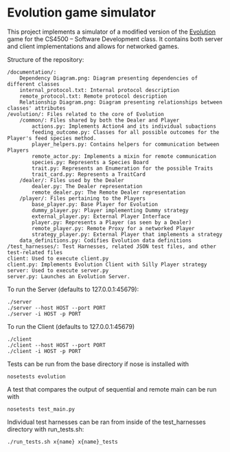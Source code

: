 # Evolution game simulator

This project implements a simulator of a modified version of the [Evolution](http://www.northstargames.com/products/evolution) game for the CS4500 – Software Development class. It contains both server and client implementations and allows for networked games.

Structure of the repository:

    /documentation/:
        Dependency Diagram.png: Diagram presenting dependencies of different classes
        internal_protocol.txt: Internal protocol description
        remote_protocol.txt: Remote protocol description
        Relationship Diagram.png: Diagram presenting relationships between classes' attributes
    /evolution/: Files related to the core of Evolution
        /common/: Files shared by both the Dealer and Player
            actions.py: Implements Action4 and its individual subactions
            feeding_outcome.py: Classes for all possible outcomes for the Player's feed species method.
            player_helpers.py: Contains helpers for communication between Players
            remote_actor.py: Implements a mixin for remote communication
            species.py: Represents a Species Board
            trait.py: Represents an Enumeration for the possible Traits
            trait_card.py: Represents a TraitCard
        /dealer/: Files used by the Dealer
            dealer.py: The Dealer representation
            remote_dealer.py: The Remote Dealer representation
        /player/: Files pertaining to the Players
            base_player.py: Base Player for Evolution
            dummy_player.py: Player implementing Dummy strategy
            external_player.py: External Player Interface
            player.py: Represents a Player (as seen by a Dealer)
            remote_player.py: Remote Proxy for a networked Player
            strategy_player.py: External Player that implements a strategy
        data_definitions.py: Codifies Evolution data definitions
    /test_harnesses/: Test Harnesses, related JSON test files, and other test-related files
    client: Used to execute client.py
    client.py: Implements Evolution Client with Silly Player strategy
    server: Used to execute server.py
    server.py: Launches an Evolution Server.

To run the Server (defaults to 127.0.0.1:45679):
```
./server  
./server --host HOST --port PORT
./server -i HOST -p PORT
```

To run the Client (defaults to 127.0.0.1:45679)
```
./client
./client --host HOST --port PORT
./client -i HOST -p PORT
```

Tests can be run from the base directory if nose is installed with
```
nosetests evolution
```

A test that compares the output of sequential and remote main can be run with
```
nosetests test_main.py
```

Individual test harnesses can be ran from inside of the test_harnesses directory with run_tests.sh:
```
./run_tests.sh x{name} x{name}_tests
```
